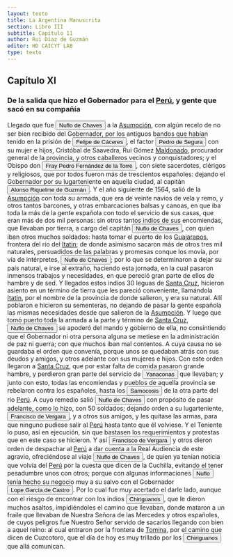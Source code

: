 ```yaml
---
layout: texto
title: La Argentina Manuscrita
section: Libro III
subtitle: Capítulo 11
author: Rui Díaz de Guzmán
editor: HD CAICYT LAB
type: texto
---
```


## Capítulo XI
### De la salida que hizo el Gobernador para el <a href="https://recogito.pelagios.org/document/wzqxhk0h3vpikm/part/1/edit#78bcbd45-a5c6-47fe-80c3-77fc5efec51d" target="_blank">Perú</a>, y gente que sacó en su compañía


Llegado que fue <button class="balloon" data-balloon-pos="up" data-balloon-length="large" data-balloon="conqueror,explorer,colonizer">Nuflo de Chaves</button> a la <a href="https://recogito.pelagios.org/document/wzqxhk0h3vpikm/part/1/edit#1560f422-4b83-4e6a-bd57-999873e7d909" target="_blank">Asumpción</a>, con algún recelo de no ser bien recibido del Gobernador, por los antiguos bandos que habían tenido en la prisión de <button class="balloon" data-balloon-pos="up" data-balloon-length="large" data-balloon="Conqueror,Explorer,colonizer">Felipe de Cáceres</button>, el factor <button class="balloon" data-balloon-pos="up" data-balloon-length="large" data-balloon="conqueror,explorer,colonizer">Pedro de Segura</button> con su mujer e hijos, Cristóbal de Saavedra, Rui Gómez <a href="https://recogito.pelagios.org/document/wzqxhk0h3vpikm/part/1/edit#dd8843b7-c129-4d62-bd2a-3df8deaa5bdd" target="_blank">Maldonado</a>, procurador general de la provincia, y otros caballeros vecinos y conquistadores; y el Obispo don <button class="balloon" data-balloon-pos="up" data-balloon-length="large" data-balloon="bishop">Fray Pedro Fernández de la Torre</button>, con siete sacerdotes, clérigos y religiosos, que por todos fueron más de trescientos españoles: dejando el Gobernador por su lugarteniente en aquella ciudad, al capitán <button class="balloon" data-balloon-pos="up" data-balloon-length="large" data-balloon="conqueror,explorer,colonizer">Alonso Riquelme de Guzmán</button>. Y el año siguiente de 1564, salió de la <a href="https://recogito.pelagios.org/document/wzqxhk0h3vpikm/part/1/edit#7c237e9a-cd35-4cc3-8539-42f131305ab6" target="_blank">Asumpción</a> con toda su armada, que era de veinte navíos de vela y remo, y otros tantos barcones, y otras embarcaciones balsas y canoas, en que iba toda la más de la gente española con todo el servicio de sus casas, que eran más de dos mil personas: sin otros tantos indios de sus encomiendas, que llevaban por tierra, a cargo del capitán <button class="balloon" data-balloon-pos="up" data-balloon-length="large" data-balloon="conqueror,explorer,colonizer">Nuflo de Chaves</button>, con quien iban otros muchos soldados: hasta tomar el puerto de los <a href="https://recogito.pelagios.org/document/wzqxhk0h3vpikm/part/1/edit#7f8d5c0f-7670-4273-a765-f3e91363f022" target="_blank">Guajarapos</a>, frontera del río del <a href="https://recogito.pelagios.org/document/wzqxhk0h3vpikm/part/1/edit#a85b3645-1240-4d97-881d-7edf533eaf9c" target="_blank">Itatin</a>; de donde asimismo sacaron más de otros tres mil naturales, persuadidos de las palabras y promesas conque los movía, por vía de intérpretes, <button class="balloon" data-balloon-pos="up" data-balloon-length="large" data-balloon="conqueror,explorer,colonizer">Nuflo de Chaves</button>; por lo que se determinaron a dejar su país natural, e irse al extraño, haciendo esta jornada, en la cual pasaron inmensos trabajos y necesidades, en que pereció gran parte de ellos de hambre y de sed. Y llegados estos indios 30 leguas de <a href="https://recogito.pelagios.org/document/wzqxhk0h3vpikm/part/1/edit#809b7006-1449-4b72-9e1a-52017146bd97" target="_blank">Santa Cruz</a>, hicieron asiento en un término de tierra que les pareció conveniente, llamándola <a href="https://recogito.pelagios.org/document/wzqxhk0h3vpikm/part/1/edit#89dec020-0a80-4b4c-86e9-69ffc1d7a3e2" target="_blank">Itatin</a>, por el nombre de la provincia de donde salieron, y era su natural. Allí poblaron e hicieron su sementeras, no dejando de pasar la gente española las mismas necesidades desde que salieron de la <a href="https://recogito.pelagios.org/document/wzqxhk0h3vpikm/part/1/edit#981acfdd-bcf4-4d06-8989-c9ad2785a974" target="_blank">Asumpción</a>. Y luego que tomó puerto toda la armada a la parte y término de <a href="https://recogito.pelagios.org/document/wzqxhk0h3vpikm/part/1/edit#437df3e2-7c7a-4f0b-9b35-0f0d27d2d9a1" target="_blank">Santa Cruz</a>, <button class="balloon" data-balloon-pos="up" data-balloon-length="large" data-balloon="conqueror,explorer,colonizer">Nuflo de Chaves</button> se apoderó del mando y gobierno de ella, no consintiendo que el Gobernador ni otra persona alguna se metiese en la administración de paz ni guerra; con que muchos iban mal contentos. A cuya causa no se guardaba el orden que convenía, porque unos se quedaban atrás con sus deudos y amigos, y otros adelante con sus mujeres e hijos. Con este orden llegaron a <a href="https://recogito.pelagios.org/document/wzqxhk0h3vpikm/part/1/edit#f69ad28f-1541-448d-ac89-7f17b78a043c" target="_blank">Santa Cruz</a>, que por estar falta de comida pasaron grande hambre, y perdieron gran parte del servicio de <button class="balloon" data-balloon-pos="up" data-balloon-length="large" data-balloon="native people">Yanaconas</button> que llevaban; y junto con esto, todas las encomiendas y pueblos de aquella provincia se rebelaron contra los españoles, hasta los <button class="balloon" data-balloon-pos="up" data-balloon-length="large" data-balloon="tribe">Samocosis</button> de la otra parte del río <a href="https://recogito.pelagios.org/document/wzqxhk0h3vpikm/part/1/edit#dbb7a430-8037-49ac-baee-287f95af7504" target="_blank">Perú</a>. A cuyo remedio salió <button class="balloon" data-balloon-pos="up" data-balloon-length="large" data-balloon="conqueror,explorer,colonizer">Nuflo de Chaves</button> con propósito de pasar adelante, como lo hizo, con 50 soldados; dejando orden a su lugarteniente, <button class="balloon" data-balloon-pos="up" data-balloon-length="large" data-balloon="conqueror,explorer,colonizer">Francisco de Vergara</button>, y a otros sus amigos, y les quitase las armas, para que ninguno pudiese salir al <a href="https://recogito.pelagios.org/document/wzqxhk0h3vpikm/part/1/edit#c3e84bfb-c1d9-42a0-9fb8-b0401d520531" target="_blank">Perú</a> hasta tanto que él volviese. Y el Teniente lo puso, así en ejecución, sin que bastasen los requerimientos y protestas que en este caso se hicieron. Y así <button class="balloon" data-balloon-pos="up" data-balloon-length="large" data-balloon="conqueror,explorer,colonizer">Francisco de Vergara</button> y otros dieron orden de despachar al <a href="https://recogito.pelagios.org/document/wzqxhk0h3vpikm/part/1/edit#0c2ffb8c-7f62-4093-a59f-d174906fe5d0" target="_blank">Perú</a> a dar cuenta a la Real Audiencia de este agravio, ofreciéndose al viaje <button class="balloon" data-balloon-pos="up" data-balloon-length="large" data-balloon="conqueror,explorer,colonizer">Nuflo de Chaves</button>, de quien ya tenían noticia que volvía del <a href="https://recogito.pelagios.org/document/wzqxhk0h3vpikm/part/1/edit#c1ce72a3-7bbb-4cb8-8548-27164a393481" target="_blank">Perú</a> por la cuesta que dicen de la Cuchilla, evitando el tener pesadumbre unos con otros; porque con algunas informaciones <button class="balloon" data-balloon-pos="up" data-balloon-length="large" data-balloon="conqueror,explorer,colonizer">Nuflo</button> tenía hecho su negocio muy a su salvo con el Gobernador <button class="balloon" data-balloon-pos="up" data-balloon-length="large" data-balloon="governor,colonizer">Lope García de Castro</button>. Por lo cual fue muy acertado el darle lado, aunque con el riesgo de encontrar con los indios <button class="balloon" data-balloon-pos="up" data-balloon-length="large" data-balloon="Tribe,native people">Chiriguanos</button>, que le dieron muchos asaltos, impidiéndoles el camino que llevaban, donde mataron a un fraile que llevaban de Nuestra Señora de las Mercedes y otros españoles, de cuyos peligros fue Nuestro Señor servido de sacarlos llegando con bien a aquel reino: al cual entraron por la frontera de <a href="https://recogito.pelagios.org/document/wzqxhk0h3vpikm/part/1/edit#491a5794-c8a4-4f51-950d-1fd3fbc46fe0" target="_blank">Tomina</a>, por el camino que dicen de Cuzcotoro, que el día de hoy es muy trillado por los <button class="balloon" data-balloon-pos="up" data-balloon-length="large" data-balloon="Tribe,native people">Chiriguanos</button> que allá comunican.